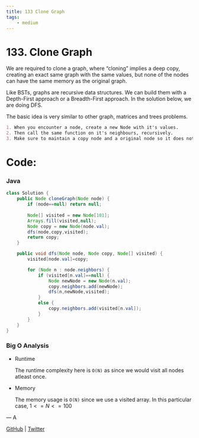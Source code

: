 ```yaml
---
title: 133 Clone Graph
tags:
    - medium
---
```



# 133. Clone Graph

We are required to clone a graph, where “cloning” implies a deep copy, creating an exact same graph with the same values, but none of the nodes can have the same memory as the original graph.

Like BSTs, graphs are recursive data structures. We can build them with a Depth-First approach or a Breadth-First approach. In the solution below, we are doing DFS.

The basic idea is very similar to other graph, matrices and trees problems.

```markdown
1. When you encounter a node, create a new Node with it's values.
2. Then call the same function on it's neighbours, recursively.
3. Make sure to maintain a copy node and a original node so it does not get mixed up.
```

# Code:

### Java

```java
class Solution {
    public Node cloneGraph(Node node) {
        if (node==null) return null;
        
        Node[] visited = new Node[101];
        Arrays.fill(visited,null);
        Node copy = new Node(node.val);
        dfs(node,copy,visited);
        return copy;
    }

    public void dfs(Node node, Node copy, Node[] visited) {
        visited[node.val]=copy;

        for (Node n : node.neighbors) {
            if (visited[n.val]==null) {
                Node newNode = new Node(n.val);
                copy.neighbors.add(newNode);
                dfs(n,newNode,visited);
            }
            else {
                copy.neighbors.add(visited[n.val]);
            }
        }
    }
}
```

### Big O Analysis

- Runtime
    
    The runtime complexity here is `O(N)` as since we would visit all nodes atleast once.
    
- Memory
    
    The memory usage is `O(N)` since we use a visited array. In this particular case, $1 <= N <= 100$
    

— A

[GitHub](https://github.com/AtharvaKamble) | [Twitter](https://twitter.com/AtharvaKamble07)